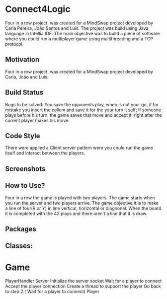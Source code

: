 # Connect4Logic

Four in a row project, was created for a MindSwap project developed by Carla Pereira, João Santos and Luís.
The project was build using Java language in IntelliJ IDE.
The main objective was to build a piece of software where you could run a multiplayer game using multithreading and a TCP protocol.

## Motivation

Four in a row project, was created for a MindSwap project developed by Carla, João and Luís.

## Build Status

Bugs to be solved:
You save the opponents play, when is not your go, if for mistake you insert the collum and save it for the your turn it self;
If someone plays before his turn, the game saves that move and accept it, right after the current player makes his move.


## Code Style
There were applied a Client server pattern were you could run the game itself and interact between the players.

## Screenshots



## How to Use?

Four in a row the game is played with two players. The game starts when you run the server and two players arrive.
The game objective it is to make a line of four(R or Y) in line vertical, horizontal or diagnonal.
When the board it is completed with the 42 plays and there aren't a line that it is draw.

## Packages

## Classes:
# Game

PlayerHandler
Server
Initialize the server socket
Wait for a player to connect
Accept the player connection
Create a thread to support the player
Go back to step 2.( Wait for a player to connect)
Player

